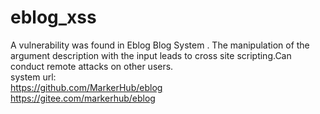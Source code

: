 # eblog_xss
A vulnerability was found in Eblog Blog System . The manipulation of the argument description with the input <script>alert(document.cookie)</script> leads to cross site scripting.Can conduct remote attacks on other users.    
system url:  
https://github.com/MarkerHub/eblog  
https://gitee.com/markerhub/eblog
